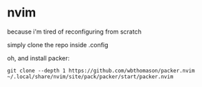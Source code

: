 # nvim
because i'm tired of reconfiguring from scratch

simply clone the repo inside .config

oh, and install packer:
```
git clone --depth 1 https://github.com/wbthomason/packer.nvim ~/.local/share/nvim/site/pack/packer/start/packer.nvim
```
